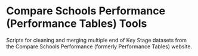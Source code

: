# Compare Schools Performance (Performance Tables) Tools

Scripts for cleaning and merging multiple end of Key Stage datasets from the Compare Schools Performance (formerly Performance Tables) website.
